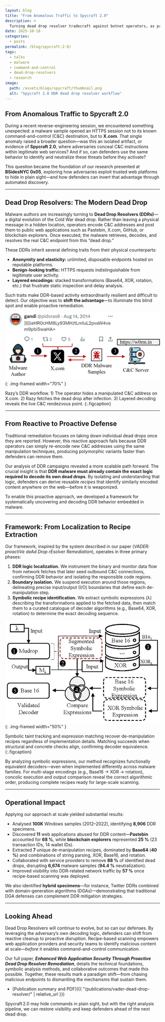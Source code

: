 ```yaml
---
layout: blog
title: "From Anomalous Traffic to Spycraft 2.0"
description: >
  Turning dead drop resolver tradecraft against botnet operators, as presented at BSidesNYC 0x05.
date: 2025-10-18
categories:
  - posts
permalink: /blog/spycraft-2-0/
tags:
  - talks
  - malware
  - command-and-control
  - dead-drop-resolvers
  - research
image:
  path: /assets/blogs/spycraft/thumbnail.png
  alt: "Spycraft 2.0 DDR dead drop resolver workflow"
---
```


## From Anomalous Traffic to Spycraft 2.0

During a recent reverse-engineering session, we encountered something unexpected: a malware sample opened an HTTPS session not to its known command-and-control (C&C) destination, but to **X.com**. That single anomaly raised a broader question—was this an isolated artifact, or evidence of **Spycraft 2.0**, where adversaries conceal C&C instructions within legitimate web services? And if so, can defenders use the same behavior to identify and neutralize these threats before they activate?

This question became the foundation of our research presented at **BSidesNYC 0x05**, exploring how adversaries exploit trusted web platforms to hide in plain sight—and how defenders can invert that advantage through automated discovery.

---

## Dead Drop Resolvers: The Modern Dead Drop

Malware authors are increasingly turning to **Dead Drop Resolvers (DDRs)**—a digital evolution of the Cold War dead drop. Rather than leaving a physical message in a hidden location, operators encode C&C addresses and post them to public web applications such as Pastebin, X.com, GitHub, or blockchain explorers. Once executed, the malware retrieves, decodes, and resolves the real C&C endpoint from this “dead drop.”

These DDRs inherit several defining traits from their physical counterparts:

- **Anonymity and elasticity:** unlimited, disposable endpoints hosted on reputable platforms.  
- **Benign-looking traffic:** HTTPS requests indistinguishable from legitimate user activity.  
- **Layered encodings:** stacked transformations (Base64, XOR, rotation, etc.) that frustrate static inspection and delay analysis.

Such traits make DDR-based activity extraordinarily resilient and difficult to detect. Our objective was to **shift the advantage**—to illuminate this blind spot and enable proactive remediation.

![Illustrative dead drop resolver workflow](/assets/blogs/spycraft/ddr.jpg){: .img-framed width="70%" }

Razy’s DDR workflow. 1) The operator hides a manipulated C&C address on X.com. 2) Razy fetches the dead drop after infection. 3) Layered decoding reveals the live C&C rendezvous point.
{:.figcaption}

---

## From Reactive to Proactive Defense

Traditional remediation focuses on taking down individual dead drops once they are reported. However, this reactive approach fails because DDR operators can simply re-encode new C&C addresses using the same manipulation techniques, producing polymorphic variants faster than defenders can remove them.

Our analysis of DDR campaigns revealed a more scalable path forward. The crucial insight is that **DDR malware must already contain the exact logic required to decode its own dead drops**. By isolating and understanding that logic, defenders can derive reusable *recipes* that identify similarly encoded content anywhere on the web—before it is weaponized.

To enable this proactive approach, we developed a framework for systematically uncovering and decoding DDR behavior embedded in malware.

---

## Framework: From Localization to Recipe Extraction

Our framework, inspired by the system described in our paper (*VADER: proactiVe deAd Drop rEsolver Remediation*), operates in three primary phases:

1. **DDR logic localization.** We instrument the binary and monitor data flow from network fetches that later seed outbound C&C connections, confirming DDR behavior and isolating the responsible code regions.  
2. **Boundary isolation.** We suspend execution around those regions, delineating precise input/output (I/O) boundaries that define each de-manipulation step.  
3. **Symbolic recipe identification.** We extract symbolic expressions (λ) describing the transformations applied to the fetched data, then match them to a curated catalogue of decoder algorithms (e.g., Base64, XOR, rotation) to determine the exact decoding sequence.

![Symbolic Expression Matching](/assets/blogs/spycraft/symbex.jpg){: .img-framed width="50%" }

Symbolic taint tracking and expression matching recover de-manipulation recipes regardless of implementation details. Matching succeeds when structural and concrete checks align, confirming decoder equivalence.
{:.figcaption}

By analyzing symbolic expressions, our method recognizes functionally equivalent decoders—even when implemented differently across malware families. For multi-stage encodings (e.g., Base16 → XOR → rotation), concolic execution and output comparison reveal the correct algorithmic order, producing complete recipes ready for large-scale scanning.

---

## Operational Impact

Applying our approach at scale yielded substantial results:

- Analysed **100K** Windows samples (2012–2022), identifying **8,906** DDR specimens.  
- Discovered **11** web applications abused for DDR content—**Pastebin** accounted for **68 %**, while **blockchain explorers** represented **25 %** (23 transaction IDs, 14 wallet IDs).  
- Extracted **7** unique de-manipulation recipes, dominated by **Base64** (**40 %**) and combinations of string parsing, XOR, Base16, and rotation.  
- Collaborated with service providers to remove **88 %** of identified dead drops, disrupting **6,674** malware samples (**94.4 %** neutralization).  
- Improved visibility into DDR-related network traffic by **57 %** once recipe-based scanning was deployed.

We also identified **hybrid specimens**—for instance, Twitter DDRs combined with domain-generation algorithms (DGAs)—demonstrating that traditional DGA defenses can complement DDR mitigation strategies.

---

## Looking Ahead

Dead Drop Resolvers will continue to evolve, but so can our defenses. By leveraging the adversary’s own decoding logic, defenders can shift from reactive cleanup to proactive disruption. Recipe-based scanning empowers web application providers and security teams to identify malicious content at scale—*before* it enables command-and-control communication.

Our full paper, **_Enhanced Web Application Security Through Proactive Dead Drop Resolver Remediation_**, details the technical foundations, symbolic analysis methods, and collaborative outcomes that made this possible. Together, these results mark a paradigm shift—from chasing malicious endpoints to dismantling the mechanisms that sustain them.


- [Publication summary and PDF]({{ "/publications/vader-dead-drop-resolver/" | relative_url }})

Spycraft 2.0 may hide commands in plain sight, but with the right analysis pipeline, we can restore visibility and keep defenders ahead of the next dead drop.
